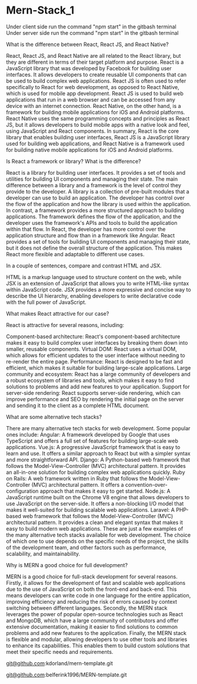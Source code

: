 # Mern-Stack_1


Under client side run the command "npm start" in the gitbash terminal 
Under server side run the command "npm start" in the gitbash terminal 



What is the difference between React, React JS, and React Native?

React, React JS, and React Native are all related to the React library, but they are different in terms of their target platform and purpose.
React is a JavaScript library that was developed by Facebook for building user interfaces. It allows developers to create reusable UI components that can be used to build complex web applications.
React JS is often used to refer specifically to React for web development, as opposed to React Native, which is used for mobile app development. React JS is used to build web applications that run in a web browser and can be accessed from any device with an internet connection.
React Native, on the other hand, is a framework for building mobile applications for iOS and Android platforms. React Native uses the same programming concepts and principles as React JS, but it allows developers to build mobile apps with a native look and feel, using JavaScript and React components.
In summary, React is the core library that enables building user interfaces, React JS is a JavaScript library used for building web applications, and React Native is a framework used for building native mobile applications for iOS and Android platforms.


Is React a framework or library? What is the difference?

React is a library for building user interfaces. It provides a set of tools and utilities for building UI components and managing their state.
The main difference between a library and a framework is the level of control they provide to the developer. A library is a collection of pre-built modules that a developer can use to build an application. The developer has control over the flow of the application and how the library is used within the application. In contrast, a framework provides a more structured approach to building applications. The framework defines the flow of the application, and the developer uses the framework's APIs and tools to build the application within that flow.
In React, the developer has more control over the application structure and flow than in a framework like Angular. React provides a set of tools for building UI components and managing their state, but it does not define the overall structure of the application. This makes React more flexible and adaptable to different use cases.


In a couple of sentences, compare and contrast HTML and JSX.

HTML is a markup language used to structure content on the web, while JSX is an extension of JavaScript that allows you to write HTML-like syntax within JavaScript code. JSX provides a more expressive and concise way to describe the UI hierarchy, enabling developers to write declarative code with the full power of JavaScript.

What makes React attractive for our case?

React is attractive for several reasons, including:

Component-based architecture: React's component-based architecture makes it easy to build complex user interfaces by breaking them down into smaller, reusable components.
Virtual DOM: React uses a virtual DOM, which allows for efficient updates to the user interface without needing to re-render the entire page.
Performance: React is designed to be fast and efficient, which makes it suitable for building large-scale applications.
Large community and ecosystem: React has a large community of developers and a robust ecosystem of libraries and tools, which makes it easy to find solutions to problems and add new features to your application.
Support for server-side rendering: React supports server-side rendering, which can improve performance and SEO by rendering the initial page on the server and sending it to the client as a complete HTML document.


What are some alternative tech stacks?

There are many alternative tech stacks for web development. Some popular ones include:
Angular: A framework developed by Google that uses TypeScript and offers a full set of features for building large-scale web applications.
Vue.js: A progressive JavaScript framework that is easy to learn and use. It offers a similar approach to React but with a simpler syntax and more straightforward API.
Django: A Python-based web framework that follows the Model-View-Controller (MVC) architectural pattern. It provides an all-in-one solution for building complex web applications quickly.
Ruby on Rails: A web framework written in Ruby that follows the Model-View-Controller (MVC) architectural pattern. It offers a convention-over-configuration approach that makes it easy to get started.
Node.js: A JavaScript runtime built on the Chrome V8 engine that allows developers to use JavaScript on the server-side. It offers a non-blocking I/O model that makes it well-suited for building scalable web applications.
Laravel: A PHP-based web framework that follows the Model-View-Controller (MVC) architectural pattern. It provides a clean and elegant syntax that makes it easy to build modern web applications.
These are just a few examples of the many alternative tech stacks available for web development. The choice of which one to use depends on the specific needs of the project, the skills of the development team, and other factors such as performance, scalability, and maintainability.


Why is MERN a good choice for full development?

MERN is a good choice for full-stack development for several reasons.
Firstly, it allows for the development of fast and scalable web applications due to the use of JavaScript on both the front-end and back-end. This means developers can write code in one language for the entire application, improving efficiency and reducing the risk of errors caused by context switching between different languages.
Secondly, the MERN stack leverages the power of popular open-source technologies such as React and MongoDB, which have a large community of contributors and offer extensive documentation, making it easier to find solutions to common problems and add new features to the application.
Finally, the MERN stack is flexible and modular, allowing developers to use other tools and libraries to enhance its capabilities. This enables them to build custom solutions that meet their specific needs and requirements.





git@github.com:kdorland/mern-template.git

git@github.com:belferink1996/MERN-template.git

